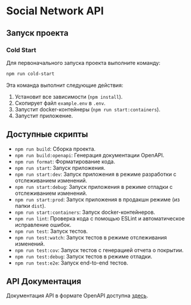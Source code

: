 # Social Network API

## Запуск проекта

### Cold Start

Для первоначального запуска проекта выполните команду:

```bash
npm run cold-start
```

Эта команда выполнит следующие действия:
1. Установит все зависимости (`npm install`).
2. Скопирует файл `example.env` в `.env`.
3. Запустит docker-контейнеры (`npm run start:containers`).
4. Запустит приложение.

## Доступные скрипты

- `npm run build`: Сборка проекта.
- `npm run build:openapi`: Генерация документации OpenAPI.
- `npm run format`: Форматирование кода.
- `npm run start`: Запуск приложения.
- `npm run start:dev`: Запуск приложения в режиме разработки с отслеживанием изменений.
- `npm run start:debug`: Запуск приложения в режиме отладки с отслеживанием изменений.
- `npm run start:prod`: Запуск приложения в продакшн режиме (из папки `dist`).
- `npm run start:containers`: Запуск docker-контейнеров.
- `npm run lint`: Проверка кода с помощью ESLint и автоматическое исправление ошибок.
- `npm run test`: Запуск тестов.
- `npm run test:watch`: Запуск тестов в режиме отслеживания изменений.
- `npm run test:cov`: Запуск тестов с генерацией отчета о покрытии.
- `npm run test:debug`: Запуск тестов в режиме отладки.
- `npm run test:e2e`: Запуск end-to-end тестов.

## API Документация

Документация API в формате OpenAPI доступна [здесь](./openapi.json). 
